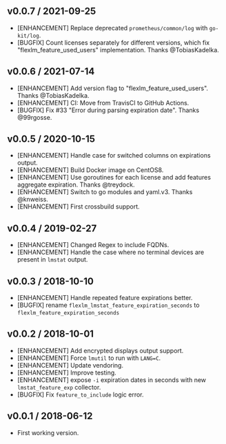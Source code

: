 ## v0.0.7 / 2021-09-25

 * [ENHANCEMENT] Replace deprecated `prometheus/common/log` with `go-kit/log`.
 * [BUGFIX] Count licenses separately for different versions, which fix
   "flexlm_feature_used_users" implementation. Thanks @TobiasKadelka.

## v0.0.6 / 2021-07-14

 * [ENHANCEMENT] Add version flag to "flexlm_feature_used_users". Thanks @TobiasKadelka.
 * [ENHANCEMENT] CI: Move from TravisCI to GitHub Actions.
 * [BUGFIX] Fix #33 "Error during parsing expiration date". Thanks @99rgosse.

## v0.0.5 / 2020-10-15

 * [ENHANCEMENT] Handle case for switched columns on expirations output.
 * [ENHANCEMENT] Build Docker image on CentOS8.
 * [ENHANCEMENT] Use goroutines for each license and add features aggregate
   expiration. Thanks @treydock.
 * [ENHANCEMENT] Switch to go modules and yaml.v3. Thanks @knweiss.
 * [ENHANCEMENT] First crossbuild support.

## v0.0.4 / 2019-02-27

 * [ENHANCEMENT] Changed Regex to include FQDNs.
 * [ENHANCEMENT] Handle the case where no terminal devices are present in
   `lmstat` output.

## v0.0.3 / 2018-10-10

* [ENHANCEMENT] Handle repeated feature expirations better.
* [BUGFIX] rename `flexlm_lmstat_feature_expiration_seconds` to
  `flexlm_feature_expiration_seconds`

## v0.0.2 / 2018-10-01

* [ENHANCEMENT] Add encrypted displays output support.
* [ENHANCEMENT] Force `lmutil` to run with `LANG=C`.
* [ENHANCEMENT] Update vendoring.
* [ENHANCEMENT] Improve testing.
* [ENHANCEMENT] expose `-i` expiration dates in seconds with new
  `lmstat_feature_exp` collector.
* [BUGFIX] Fix `feature_to_include` logic error.

## v0.0.1 / 2018-06-12

 * First working version.
